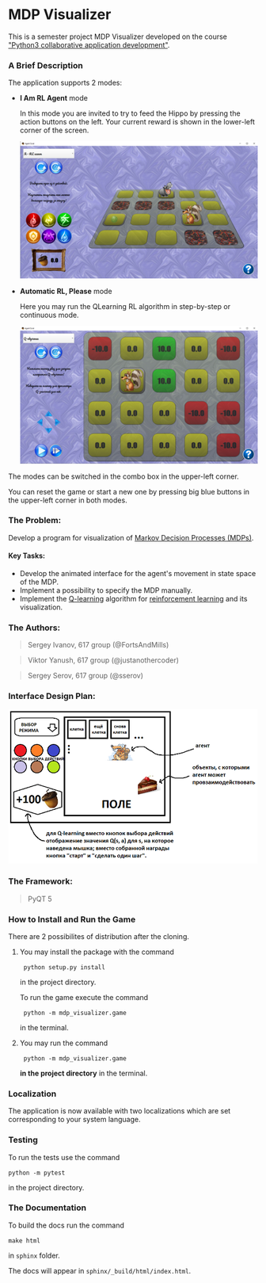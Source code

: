 # MDP Visualizer

This is a semester project MDP Visualizer developed on the course ["Python3 collaborative application development"](http://uneex.ru/LecturesCMC/PythonDevelopment2020).


### A Brief Description

The application supports 2 modes:
- **I Am RL Agent** mode

    In this mode you are invited to try to feed the Hippo by pressing the action buttons on the left. Your current reward is shown in the lower-left corner of the screen. 
    
    ![](mdp_visualizer/images/IAmRLAgent_example.png)

- **Automatic RL, Please** mode

    Here you may run the QLearning RL algorithm in step-by-step or continuous mode.
    
    ![](mdp_visualizer/images/AutomaticRL_example.png)

The modes can be switched in the combo box in the upper-left corner.

You can reset the game or start a new one by pressing big blue buttons in the upper-left corner in both modes. 


### The Problem:

Develop a program for visualization of [Markov Decision Processes (MDPs)](https://en.wikipedia.org/wiki/Markov_decision_process).


#### Key Tasks:
 
- Develop the animated interface for the agent's movement in state space of the MDP.
- Implement a possibility to specify the MDP manually.
- Implement the [Q-learning](https://en.wikipedia.org/wiki/Q-learning) algorithm for [reinforcement learning](https://en.wikipedia.org/wiki/Reinforcement_learning) and its visualization. 


### The Authors:

> Sergey Ivanov, 617 group (@FortsAndMills)

> Viktor Yanush, 617 group (@justanothercoder)

> Sergey Serov, 617 group (@sserov)


### Interface Design Plan:

![](mdp_visualizer/images/PLAN.png)


### The Framework:

> PyQT 5


### How to Install and Run the Game

There are 2 possibilites of distribution after the cloning.

1. You may install the package with the command 
    
        python setup.py install
   in the project directory.
        
   To run the game execute the command
    
        python -m mdp_visualizer.game
   in the terminal.
        
2. You may run the command

        python -m mdp_visualizer.game
   **in the project directory** in the terminal.


### Localization

The application is now available with two localizations which are set corresponding to your system language.


### Testing

To run the tests use the command 

    python -m pytest
in the project directory.


### The Documentation
To build the docs run the command 
    
    make html
in `sphinx` folder.

The docs will appear in `sphinx/_build/html/index.html`.
